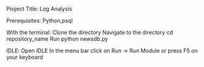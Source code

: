 Project Title:
Log Analysis

Prerequisites:
Python,psql

With the terminal:
Clone the directory
Navigate to the directory cd repository_name
Run python newsdb.py

IDLE:
Open IDLE
In the menu bar click on Run -> Run Module or press F5 on your keyboard


